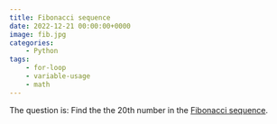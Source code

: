 ```yaml
---
title: Fibonacci sequence
date: 2022-12-21 00:00:00+0000
image: fib.jpg
categories:
    - Python
tags:
    - for-loop
    - variable-usage
    - math
---
```


The question is: Find the the 20th number in the [Fibonacci sequence](https://kids.kiddle.co/Fibonacci_number). 



